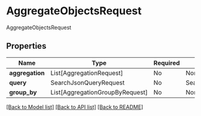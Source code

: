 # AggregateObjectsRequest

AggregateObjectsRequest

## Properties
Name | Type | Required | Description |
------------ | ------------- | ------------- | ------------- |
**aggregation** | List[AggregationRequest] | No | None |
**query** | SearchJsonQueryRequest | No | SearchJsonQueryRequest |
**group_by** | List[AggregationGroupByRequest] | No | None |


[[Back to Model list]](../../README.md#documentation-for-models) [[Back to API list]](../../README.md#documentation-for-api-endpoints) [[Back to README]](../../README.md)
